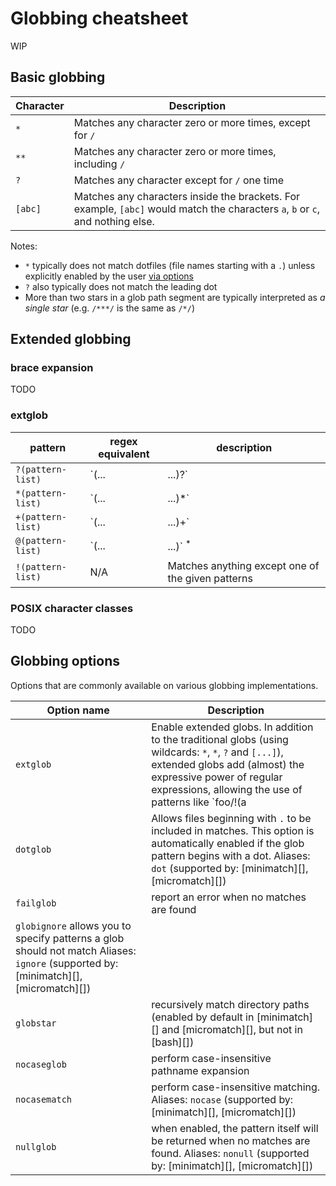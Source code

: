 # Globbing cheatsheet

WIP

## Basic globbing

| **Character** | **Description** | 
| --- | --- | 
| `*` | Matches any character zero or more times, except for `/` | 
| `**` | Matches any character zero or more times, including `/` | 
| `?` | Matches any character except for `/` one time | 
| `[abc]` | Matches any characters inside the brackets. For example, `[abc]` would match the characters `a`, `b` or `c`, and nothing else. | 

Notes:

- `*` typically does not match dotfiles (file names starting with a `.`) unless explicitly enabled by the user [via options](#common-options) 
- `?` also typically does not match the leading dot
- More than two stars in a glob path segment are typically interpreted as _a single star_ (e.g. `/***/` is the same as `/*/`)

## Extended globbing

### brace expansion

TODO

### extglob

| **pattern** | **regex equivalent** | **description** | 
| --- | --- | --- | 
| `?(pattern-list)` | `(...|...)?` | Matches zero or one occurrence of the given patterns | 
| `*(pattern-list)` | `(...|...)*` | Matches zero or more occurrences of the given patterns | 
| `+(pattern-list)` | `(...|...)+` | Matches one or more occurrences of the given patterns | 
| `@(pattern-list)` | `(...|...)` <sup>*</sup> | Matches one of the given patterns | 
| `!(pattern-list)` | N/A | Matches anything except one of the given patterns | 

### POSIX character classes 

TODO

## Globbing options

Options that are commonly available on various globbing implementations.

| **Option name** | **Description** | 
| --- | --- | 
| `extglob` | Enable extended globs. In addition to the traditional globs (using wildcards: `*`, `*`, `?` and `[...]`), extended globs add (almost) the expressive power of regular expressions, allowing the use of patterns like `foo/!(a|b)*` | 
| `dotglob` | Allows files beginning with `.` to be included in matches. This option is automatically enabled if the glob pattern begins with a dot. Aliases: `dot` (supported by: [minimatch][], [micromatch][]) | 
| `failglob` | report an error when no matches are found | 
| `globignore` allows you to specify patterns a glob should not match  Aliases: `ignore` (supported by: [minimatch][], [micromatch][]) | 
| `globstar` | recursively match directory paths (enabled by default in [minimatch][] and [micromatch][], but not in [bash][]) | 
| `nocaseglob` | perform case-insensitive pathname expansion | 
| `nocasematch` | perform case-insensitive matching. Aliases: `nocase` (supported by: [minimatch][], [micromatch][]) | 
| `nullglob` | when enabled, the pattern itself will be returned when no matches are found. Aliases: `nonull` (supported by: [minimatch][], [micromatch][]) | 
